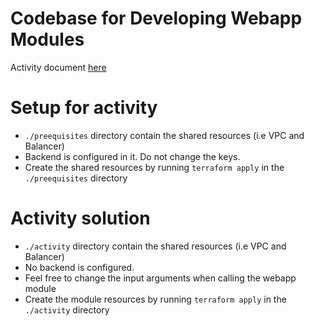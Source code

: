 # Codebase for Developing Webapp Modules
Activity document [here](https://docs.google.com/document/d/1Bv6_4PnGhv68a3R18XlqV0scaheeQ71PC1giZko72YY/edit?tab=t.0)

# Setup for activity
- `./preequisites` directory contain the shared resources (i.e VPC and Balancer)
- Backend is configured in it. Do not change the keys.
- Create the shared resources by running `terraform apply` in the `./preequisites` directory

# Activity solution
- `./activity` directory contain the shared resources (i.e VPC and Balancer)
- No backend is configured.
- Feel free to change the input arguments when calling the webapp module
- Create the module resources by running `terraform apply` in the `./activity` directory